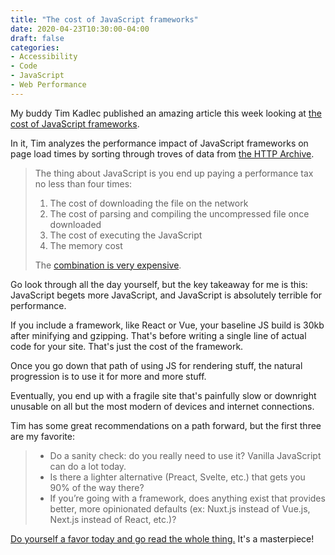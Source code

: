 ```yaml
---
title: "The cost of JavaScript frameworks"
date: 2020-04-23T10:30:00-04:00
draft: false
categories:
- Accessibility
- Code
- JavaScript
- Web Performance
---
```


My buddy Tim Kadlec published an amazing article this week looking at [the cost of JavaScript frameworks](https://timkadlec.com/remembers/2020-04-21-the-cost-of-javascript-frameworks/).

In it, Tim analyzes the performance impact of JavaScript frameworks on page load times by sorting through troves of data from [the HTTP Archive](https://httparchive.org/).

> The thing about JavaScript is you end up paying a performance tax no less than four times:
>
> 1. The cost of downloading the file on the network
> 2. The cost of parsing and compiling the uncompressed file once downloaded
> 3. The cost of executing the JavaScript
> 4. The memory cost
>
> The [combination is very expensive](https://v8.dev/blog/cost-of-javascript-2019).

Go look through all the day yourself, but the key takeaway for me is this: JavaScript begets more JavaScript, and JavaScript is absolutely terrible for performance.

If you include a framework, like React or Vue, your baseline JS build is 30kb after minifying and gzipping. That's before writing a single line of actual code for your site. That's just the cost of the framework.

Once you go down that path of using JS for rendering stuff, the natural progression is to use it for more and more stuff.

Eventually, you end up with a fragile site that's painfully slow or downright unusable on all but the most modern of devices and internet connections.

Tim has some great recommendations on a path forward, but the first three are my favorite:

> - Do a sanity check: do you really need to use it? Vanilla JavaScript can do a lot today.
> - Is there a lighter alternative (Preact, Svelte, etc.) that gets you 90% of the way there?
> - If you’re going with a framework, does anything exist that provides better, more opinionated defaults (ex: Nuxt.js instead of Vue.js, Next.js instead of React, etc.)?

[Do yourself a favor today and go read the whole thing.](https://timkadlec.com/remembers/2020-04-21-the-cost-of-javascript-frameworks/) It's a masterpiece!